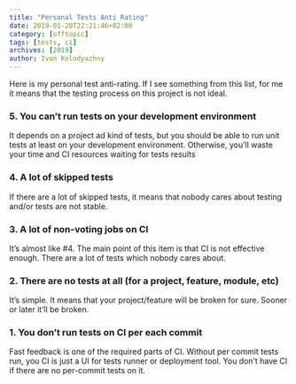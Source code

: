 ```yaml
---
title: "Personal Tests Anti Rating"
date: 2019-01-20T22:21:46+02:00
category: [offtopic]
tags: [tests, ci]
archives: [2019]
author: Ivan Kolodyazhny
---
```


Here is my personal test anti-rating. If I see something from this list, for me
it means that the testing process on this project is not ideal.

### 5. You can’t run tests on your development environment

It depends on a project ad kind of tests, but you should be able to run unit
tests at least on your development environment. Otherwise, you’ll waste your
time and CI resources waiting for tests results

### 4. A lot of skipped tests

If there are a lot of skipped tests, it means that nobody cares about testing
and/or tests are not stable.

### 3. A lot of non-voting jobs on CI

It’s almost like #4. The main point of this item is that  CI is not effective
enough. There are a lot of tests which nobody cares about.

### 2. There are no tests at all (for a project, feature, module, etc)

It’s simple. It means that your project/feature will be broken for sure. Sooner
or later it’ll be broken.

### 1. You don’t run tests on CI per each commit

Fast feedback is one of the required parts of CI. Without per commit tests run,
you CI is just a UI for tests runner or deployment tool. You don’t have CI if
there are no per-commit tests on it.

